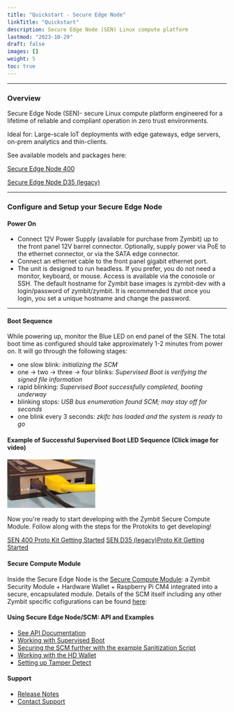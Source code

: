 ```yaml
---
title: "Quickstart - Secure Edge Node"
linkTitle: "Quickstart"
description: Secure Edge Node (SEN) Linux compute platform
lastmod: "2023-10-29"
draft: false
images: []
weight: 5
toc: true
---
```


-----
### **Overview**

Secure Edge Node (SEN)- secure Linux compute platform engineered for a lifetime of reliable and compliant operation in zero trust environments.

Ideal for: Large-scale IoT deployments with edge gateways, edge servers, on-prem analytics and thin-clients.  

See available models and packages here:

[Secure Edge Node 400](https://www.zymbit.com/secure-edge-node-400/)

[Secure Edge Npde D35 (legacy)](https://www.zymbit.com/secure-edge-node-d35/)

-----

### **Configure and Setup your Secure Edge Node**

#### Power On
 * Connect 12V Power Supply (available for purchase from Zymbit) up to the front panel 12V barrel connector. Optionally, supply power via PoE to the ethernet connector, or via the SATA edge connector.
 * Connect an ethernet cable to the front panel gigabit ethernet port.
 * The unit is designed to run headless. If you prefer, you do not need a monitor, keyboard, or mouse. Access is available via the conosole or SSH. The default hostname for Zymbit base images is zymbit-dev with a login/password of zymbit/zymbit. It is recommended that once you login, you set a unique hostname and change the password.

-----

#### Boot Sequence

While powering up, monitor the Blue LED on end panel of the SEN. The total boot time as configured should take approximately 1-2 minutes from power on. It will go through the following stages:

- one slow blink:    *initializing the SCM*
- one -> two -> three -> four blinks:   *Supervised Boot is verifying the signed file information*
- rapid blinking:   *Supervised Boot successfully completed, booting underway*
- blinking stops:   *USB bus enumeration found SCM; may stay off for seconds*
- one blink every 3 seconds:   *zkifc has loaded and the system is ready to go*

#### Example of Successful Supervised Boot LED Sequence (Click image for video)

[<img src="sen_led.png" width="40%">](https://user-images.githubusercontent.com/78050323/229965026-45de9c09-a55b-4999-8b14-98345570f972.mp4)
<br />


Now you're ready to start developing with the Zymbit Secure Compute Module. Follow along with the steps for the Protokits to get developing!

[SEN 400 Proto Kit Getting Started](https://docs.zymbit.com/getting-started/sen-400-proto-kit/)
[SEN D35 (legacy)Proto Kit Getting Started](https://docs.zymbit.com/getting-started/sen-400-proto-kit/)


#### Secure Compute Module

Inside the Secure Edge Node is the [Secure Compute Module](../../scm/quickstart/): a Zymbit Security Module + Hardware Wallet + Raspberry Pi CM4 integrated into a secure, encapsulated module. Details of the SCM itself including any other Zymbit specific cofigurations can be found [here](../../scm/quickstart/):


#### Using Secure Edge Node/SCM: API and Examples

 * [See API Documentation](../../../api/)
 * [Working with Supervised Boot](../../../tutorials/supervised-boot/)
 * [Securing the SCM further with the example Sanitization Script](https://github.com/zymbit-applications/zk-scripts)
 * [Working with the HD Wallet](../../../tutorials/digital-wallet/)
 * [Setting up Tamper Detect](../../../tutorials/perimeter-detect/)

#### Support

 * [Release Notes](../../../troubleshooting/scm/)
 * [Contact Support](mailto:support@zymbit.com)


